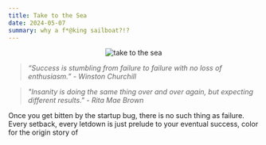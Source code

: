 ```yaml
---
title: Take to the Sea
date: 2024-05-07
summary: why a f*@king sailboat?!?
---
```


<figure style="margin:auto; text-align:center; width: 80%;">
	<img src="https://i.gifer.com/M2E.gif" alt="take to the sea"/>
</figure>

> _“Success is stumbling from failure to failure with no loss of enthusiasm.” -  Winston Churchill_

> _"Insanity is doing the same thing over and over again, but expecting different results." - Rita Mae Brown_

Once you get bitten by the startup bug, there is no such thing as failure. Every setback, every letdown is just prelude to your eventual success, color for the origin story of 
<!--stackedit_data:
eyJoaXN0b3J5IjpbNDA5NTI4ODU2LDE4NjA2NzI2MDddfQ==
-->